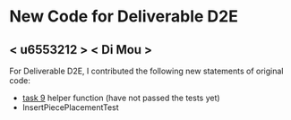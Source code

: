 # New Code for Deliverable D2E

## < u6553212 > < Di Mou >

For Deliverable D2E, I contributed the following new statements of original code:

- [task 9](https://gitlab.cecs.anu.edu.au/u5666033/comp1110-ass2-wed11d/-/blob/master/src/comp1110/ass2/FitGame.java#L652-719) helper function (have not passed the tests yet)
- InsertPiecePlacementTest 